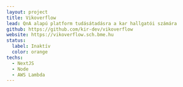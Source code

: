 ```yaml
---
layout: project
title: Vikoverflow
lead: QnA alapú platform tudásátadásra a kar hallgatói számára
github: https://github.com/kir-dev/vikoverflow
website: https://vikoverflow.sch.bme.hu
status:
  label: Inaktív
  color: orange
techs:
  - NextJS
  - Node
  - AWS Lambda
---
```

